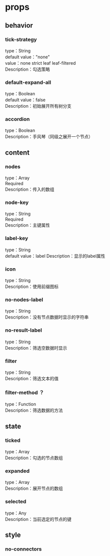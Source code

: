 # props
## behavior
### tick-strategy
type：String  
default value："none"  
value：none strict leaf leaf-filtered  
Description：勾选策略
### default-expand-all
type：Boolean  
default value：false  
Description：初始展开所有树分支  
### accordion
type：Boolean  
Description：手风琴（同级之展开一个节点）  
## content
### nodes
type：Array  
Required  
Description：传入的数组  
### node-key
type：String  
Required  
Description：主键属性  
### label-key
type：String  
default value：label
Description：显示的label属性
### icon
type：String  
Description：使用前缀图标  
### no-nodes-label
type：String  
Description：没有节点数据时显示的字符串
### no-result-label
type：String  
Description：筛选空数据时显示
### filter
type：String  
Description：筛选文本的值
### filter-method ？
type：Function  
Description：筛选数据的方法  
## state
### ticked
type：Array  
Description：勾选的节点数组
### expanded
type：Array  
Description：展开节点的数组
### selected
type：Any  
Description：当前选定的节点的键
## style
### no-connectors
